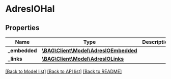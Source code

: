 # AdresIOHal

## Properties
Name | Type | Description | Notes
------------ | ------------- | ------------- | -------------
**_embedded** | [**\BAG\Client\Model\AdresIOEmbedded**](AdresIOEmbedded.md) |  | [optional] 
**_links** | [**\BAG\Client\Model\AdresIOLinks**](AdresIOLinks.md) |  | [optional] 

[[Back to Model list]](../../README.md#documentation-for-models) [[Back to API list]](../../README.md#documentation-for-api-endpoints) [[Back to README]](../../README.md)

